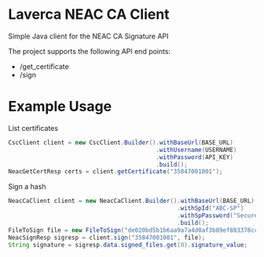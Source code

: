 # Laverca NEAC CA Client
Simple Java client for the NEAC CA Signature API

The project supports the following API end points:
- /get_certificate
- /sign

# Example Usage
List certificates
```java
CscClient client = new CscClient.Builder().withBaseUrl(BASE_URL)
                                          .withUsername(USERNAME)
                                          .withPassword(API_KEY)
                                          .build();
NeacGetCertResp certs = client.getCertificate("35847001001");          
```

Sign a hash
```java
NeacCaClient client = new NeacCaClient.Builder().withBaseUrl(BASE_URL)                                           
                                                .withSpId("ABC-SP")                                              
                                                .withSpPassword("SecurePassword!")                               
                                                .build();                                                        
FileToSign file = new FileToSign("de020bd5b1b6aa9a7a4d0af3b89ef883378cc254fae49c8c509254bbb496f2e5", "test.pdf");
NeacSignResp sigresp = client.sign("35847001001", file);                                                         
String signature = sigresp.data.signed_files.get(0).signature_value;                                             
```
